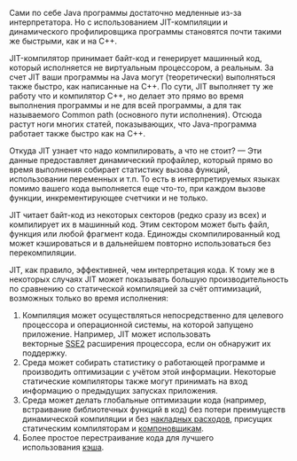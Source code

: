 Сами по себе Java программы достаточно медленные из-за интерпретатора. Но с использованием JIT-компиляции и динамического профилировщика программы становятся почти такими же быстрыми, как и на С++.

JIT-компилятор принимает байт-код и генерирует машинный код, который исполняется не виртуальным процессором, а реальным. За счет JIT ваши программы на Java могут (теоретически) выполняться также быстро, как написанные на С++. По сути, JIT выполняет ту же работу что и компилятор C++, но делает это прямо во время выполнения программы и не для всей программы, а для так называемого Common path (основного пути исполнения). Отсюда растут ноги многих статей, показывающих, что Java-программа работает также быстро как на С++.

Откуда JIT узнает что надо компилировать, а что не стоит? — Эти данные предоставляет динамический профайлер, который прямо во время выполнения собирает статистику вызова функций, использовании переменных и т.п. То есть в интерпретируемых языках помимо вашего кода выполняется еще что-то, при каждом вызове функции, инкрементирующее счетчики и не только.

JIT читает байт-код из некоторых секторов (редко сразу из всех) и компилирует их в машинный код. Этим сектором может быть файл, функция или любой фрагмент кода. Единожды скомпилированный код может кэшироваться и в дальнейшем повторно использоваться без перекомпиляции.

JIT, как правило, эффективней, чем интерпретация кода. К тому же в некоторых случаях JIT может показывать большую производительность по сравнению со статической компиляцией за счёт оптимизаций, возможных только во время исполнения:

1. Компиляция может осуществляться непосредственно для целевого процессора и операционной системы, на которой запущено приложение. Например, JIT может использовать векторные [SSE2](https://ru.wikipedia.org/wiki/SSE2 "SSE2") расширения процессора, если он обнаружит их поддержку.
2. Среда может собирать статистику о работающей программе и производить оптимизации с учётом этой информации. Некоторые статические компиляторы также могут принимать на вход информацию о предыдущих запусках приложения.
3. Среда может делать глобальные оптимизации кода (например, встраивание библиотечных функций в код) без потери преимуществ динамической компиляции и без [накладных расходов](https://ru.wikipedia.org/w/index.php?title=%D0%9D%D0%B0%D0%BA%D0%BB%D0%B0%D0%B4%D0%BD%D1%8B%D0%B5_%D1%80%D0%B0%D1%81%D1%85%D0%BE%D0%B4%D1%8B_(%D0%BF%D1%80%D0%BE%D0%B3%D1%80%D0%B0%D0%BC%D0%BC%D0%B8%D1%80%D0%BE%D0%B2%D0%B0%D0%BD%D0%B8%D0%B5)&action=edit&redlink=1 "Накладные расходы (программирование) (страница отсутствует)"), присущих статическим компиляторам и [компоновщикам](https://ru.wikipedia.org/wiki/%D0%9A%D0%BE%D0%BC%D0%BF%D0%BE%D0%BD%D0%BE%D0%B2%D1%89%D0%B8%D0%BA "Компоновщик").
4. Более простое перестраивание кода для лучшего использования [кэша](https://ru.wikipedia.org/wiki/%D0%9A%D1%8D%D1%88_%D0%BF%D1%80%D0%BE%D1%86%D0%B5%D1%81%D1%81%D0%BE%D1%80%D0%B0 "Кэш процессора").

